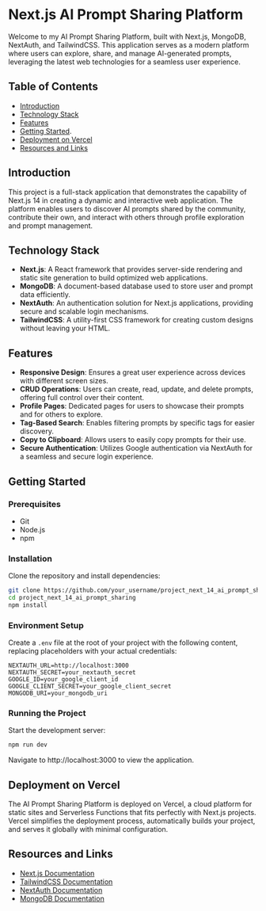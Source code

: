 # Next.js AI Prompt Sharing Platform

Welcome to my AI Prompt Sharing Platform, built with Next.js, MongoDB, NextAuth, and TailwindCSS. This application serves as a modern platform where users can explore, share, and manage AI-generated prompts, leveraging the latest web technologies for a seamless user experience.

## Table of Contents

- [Introduction](#introduction)
- [Technology Stack](#technology-stack)
- [Features](#features)
- [Getting Started](#getting-started).
- [Deployment on Vercel](#deployment-on-vercel)
- [Resources and Links](#links)

## Introduction

This project is a full-stack application that demonstrates the capability of Next.js 14 in creating a dynamic and interactive web application. The platform enables users to discover AI prompts shared by the community, contribute their own, and interact with others through profile exploration and prompt management.

## Technology Stack

- **Next.js**: A React framework that provides server-side rendering and static site generation to build optimized web applications.
- **MongoDB**: A document-based database used to store user and prompt data efficiently.
- **NextAuth**: An authentication solution for Next.js applications, providing secure and scalable login mechanisms.
- **TailwindCSS**: A utility-first CSS framework for creating custom designs without leaving your HTML.

## Features

- **Responsive Design**: Ensures a great user experience across devices with different screen sizes.
- **CRUD Operations**: Users can create, read, update, and delete prompts, offering full control over their content.
- **Profile Pages**: Dedicated pages for users to showcase their prompts and for others to explore.
- **Tag-Based Search**: Enables filtering prompts by specific tags for easier discovery.
- **Copy to Clipboard**: Allows users to easily copy prompts for their use.
- **Secure Authentication**: Utilizes Google authentication via NextAuth for a seamless and secure login experience.

## Getting Started

### Prerequisites

- Git
- Node.js
- npm

### Installation

Clone the repository and install dependencies:

```bash
git clone https://github.com/your_username/project_next_14_ai_prompt_sharing.git
cd project_next_14_ai_prompt_sharing
npm install
```

### Environment Setup
Create a `.env` file at the root of your project with the following content, replacing placeholders with your actual credentials:

```env
NEXTAUTH_URL=http://localhost:3000
NEXTAUTH_SECRET=your_nextauth_secret
GOOGLE_ID=your_google_client_id
GOOGLE_CLIENT_SECRET=your_google_client_secret
MONGODB_URI=your_mongodb_uri
```

### Running the Project
Start the development server:

```bash
npm run dev
```

Navigate to http://localhost:3000 to view the application.

## Deployment on Vercel

The AI Prompt Sharing Platform is deployed on Vercel, a cloud platform for static sites and Serverless Functions that fits perfectly with Next.js projects. Vercel simplifies the deployment process, automatically builds your project, and serves it globally with minimal configuration.


## Resources and Links
- [Next.js Documentation](https://nextjs.org/docs)
- [TailwindCSS Documentation](https://tailwindcss.com/docs)
- [NextAuth Documentation](https://next-auth.js.org/)
- [MongoDB Documentation](https://docs.mongodb.com/)
